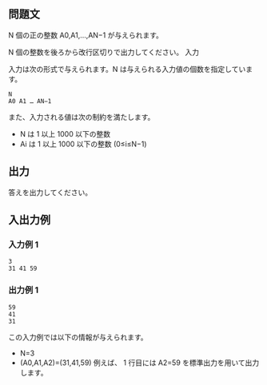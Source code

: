 ## 問題文

N 個の正の整数 A0​,A1​,…,AN−1​ が与えられます。

N 個の整数を後ろから改行区切りで出力してください。
入力

入力は次の形式で与えられます。N は与えられる入力値の個数を指定しています。

```text
N
A0 A1 … AN−1
```

また、入力される値は次の制約を満たします。

- N は 1 以上 1000 以下の整数
- Ai​ は 1 以上 1000 以下の整数 (0≤i≤N−1)

## 出力

答えを出力してください。

## 入出力例

### 入力例 1

```text
3
31 41 59
```

### 出力例 1

```text
59
41
31
```

この入力例では以下の情報が与えられます。

- N=3
- (A0​,A1​,A2​)=(31,41,59) 例えば、 1 行目には A2​=59 を標準出力を用いて出力します。

